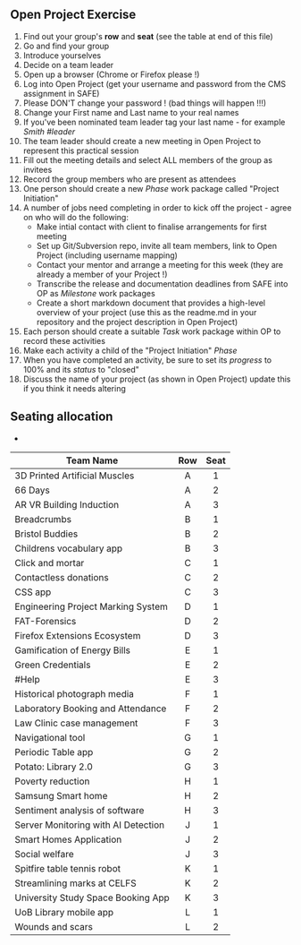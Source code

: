 Open Project Exercise
---------------------

1. Find out your group's **row** and **seat** (see the table at end of this file)
1. Go and find your group
1. Introduce yourselves
1. Decide on a team leader
1. Open up a browser (Chrome or Firefox please !)
1. Log into Open Project (get your username and password from the CMS assignment in SAFE)
1. Please DON'T change your password ! (bad things will happen !!!)
1. Change your First name and Last name to your real names
1. If you've been nominated team leader tag your last name - for example _Smith #leader_ 
1. The team leader should create a new meeting in Open Project to represent this practical session
1. Fill out the meeting details and select ALL members of the group as invitees
1. Record the group members who are present as attendees
1. One person should create a new _Phase_ work package called "Project Initiation"
1. A number of jobs need completing in order to kick off the project - agree on who will do the following:
    - Make intial contact with client to finalise arrangements for first meeting
    - Set up Git/Subversion repo, invite all team members, link to Open Project (including username mapping)
    - Contact your mentor and arrange a meeting for this week (they are already a member of your Project !)
    - Transcribe the release and documentation deadlines from SAFE into OP as _Milestone_ work packages
    - Create a short markdown document that provides a high-level overview of your project (use this as the readme.md in your repository and the project description in Open Project)
1. Each person should create a suitable _Task_ work package within OP to record these activities
1. Make each activity a child of the "Project Initiation" _Phase_
1. When you have completed an activity, be sure to set its _progress_ to 100% and its _status_ to "closed"
1. Discuss the name of your project (as shown in Open Project) update this if you think it needs altering

Seating allocation
------------------
-

| Team Name	                             | Row | Seat |
|----------------------------------------|:---:|:----:|
| 3D Printed Artificial Muscles          |  A  |  1   |
| 66 Days                                |  A  |  2   |
| AR VR Building Induction               |  A  |  3   |
| Breadcrumbs                            |  B  |  1   |
| Bristol Buddies                        |  B  |  2   |
| Childrens vocabulary app               |  B  |  3   |
| Click and mortar                       |  C  |  1   |
| Contactless donations                  |  C  |  2   |
| CSS app                                |  C  |  3   |
| Engineering Project Marking System     |  D  |  1   |
| FAT-Forensics                          |  D  |  2   |
| Firefox Extensions Ecosystem           |  D  |  3   |
| Gamification of Energy Bills           |  E  |  1   |
| Green Credentials                      |  E  |  2   |
| #Help                                  |  E  |  3   |
| Historical photograph media            |  F  |  1   |
| Laboratory Booking and Attendance      |  F  |  2   |
| Law Clinic case management             |  F  |  3   |
| Navigational tool                      |  G  |  1   |
| Periodic Table app                     |  G  |  2   |
| Potato: Library 2.0                    |  G  |  3   |
| Poverty reduction                      |  H  |  1   |
| Samsung Smart home                     |  H  |  2   |
| Sentiment analysis of software         |  H  |  3   |
| Server Monitoring with AI Detection    |  J  |  1   |
| Smart Homes Application                |  J  |  2   |
| Social welfare                         |  J  |  3   |
| Spitfire table tennis robot            |  K  |  1   |
| Streamlining marks at CELFS            |  K  |  2   |
| University Study Space Booking App     |  K  |  3   |
| UoB Library mobile app                 |  L  |  1   |
| Wounds and scars                       |  L  |  2   |
